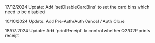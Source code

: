 17/12/2024
Update:
Add 'setDisableCardBins' to set the card bins which need to be disabled




10/10/2024
Update:
Add Pre-Auth/Auth Cancel / Auth Close




18/07/2024
Update:
Add 'printReceipt' to control whether Q2/Q2P prints receipt


